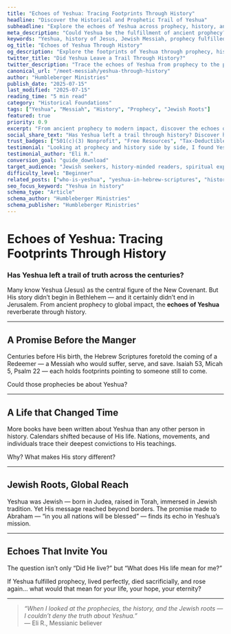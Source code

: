 ```yaml
---
title: "Echoes of Yeshua: Tracing Footprints Through History"
headline: "Discover the Historical and Prophetic Trail of Yeshua"
subheadline: "Explore the echoes of Yeshua across prophecy, history, and Jewish tradition"
meta_description: "Could Yeshua be the fulfillment of ancient prophecy? Trace His historical and spiritual impact."
keywords: "Yeshua, history of Jesus, Jewish Messiah, prophecy fulfilled, Yeshua in history"
og_title: "Echoes of Yeshua Through History"
og_description: "Explore the footprints of Yeshua through prophecy, history, and His Jewish identity."
twitter_title: "Did Yeshua Leave a Trail Through History?"
twitter_description: "Trace the echoes of Yeshua from prophecy to the present. Discover His lasting impact."
canonical_url: "/meet-messiah/yeshua-through-history"
author: "Humbleberger Ministries"
publish_date: "2025-07-15"
last_modified: "2025-07-15"
reading_time: "5 min read"
category: "Historical Foundations"
tags: ["Yeshua", "Messiah", "History", "Prophecy", "Jewish Roots"]
featured: true
priority: 0.9
excerpt: "From ancient prophecy to modern impact, discover the echoes of Yeshua through time and tradition."
social_share_text: "Has Yeshua left a trail through history? Discover how prophecy and impact point to Him."
trust_badges: ["501(c)(3) Nonprofit", "Free Resources", "Tax-Deductible"]
testimonial: "Looking at prophecy and history side by side, I found Yeshua’s story undeniable."
testimonial_author: "Eli R."
conversion_goal: "guide_download"
target_audience: "Jewish seekers, history-minded readers, spiritual explorers"
difficulty_level: "Beginner"
related_posts: ["who-is-yeshua", "yeshua-in-hebrew-scriptures", "historical-evidence-for-yeshua"]
seo_focus_keyword: "Yeshua in history"
schema_type: "Article"
schema_author: "Humbleberger Ministries"
schema_publisher: "Humbleberger Ministries"
---
```


# Echoes of Yeshua: Tracing Footprints Through History

### Has Yeshua left a trail of truth across the centuries?

Many know Yeshua (Jesus) as the central figure of the New Covenant. But His story didn’t begin in Bethlehem — and it certainly didn’t end in Jerusalem. From ancient prophecy to global impact, the **echoes of Yeshua** reverberate through history.

---

## A Promise Before the Manger

Centuries before His birth, the Hebrew Scriptures foretold the coming of a Redeemer — a Messiah who would suffer, serve, and save. Isaiah 53, Micah 5, Psalm 22 — each holds footprints pointing to someone still to come.

Could those prophecies be about Yeshua?

---

## A Life that Changed Time

More books have been written about Yeshua than any other person in history. Calendars shifted because of His life. Nations, movements, and individuals trace their deepest convictions to His teachings.

Why? What makes His story different?

---

## Jewish Roots, Global Reach

Yeshua was Jewish — born in Judea, raised in Torah, immersed in Jewish tradition. Yet His message reached beyond borders. The promise made to Abraham — “in you all nations will be blessed” — finds its echo in Yeshua’s mission.

---

## Echoes That Invite You

The question isn’t only “Did He live?” but “What does His life mean for me?”

If Yeshua fulfilled prophecy, lived perfectly, died sacrificially, and rose again… what would that mean for your life, your hope, your eternity?

---

> _“When I looked at the prophecies, the history, and the Jewish roots — I couldn’t deny the truth about Yeshua.”_  
> — Eli R., Messianic believer
